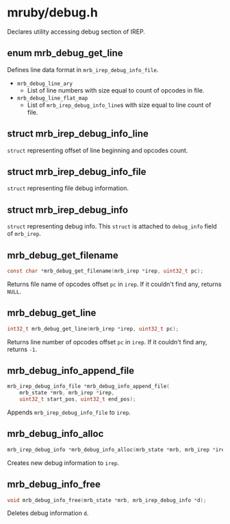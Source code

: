 # mruby/debug.h
Declares utility accessing debug section of IREP.

## enum mrb_debug_get_line
Defines line data format in `mrb_irep_debug_info_file`.
* `mrb_debug_line_ary`
  * List of line numbers with size equal to count of opcodes in file.
* `mrb_debug_line_flat_map`
  * List of `mrb_irep_debug_info_line`s with size equal to line count of file.

## struct mrb_irep_debug_info_line
`struct` representing offset of line beginning and opcodes count.

## struct mrb_irep_debug_info_file
`struct` representing file debug information.

## struct mrb_irep_debug_info
`struct` representing debug info.
This `struct` is attached to `debug_info` field of `mrb_irep`.

## mrb_debug_get_filename
```C
const char *mrb_debug_get_filename(mrb_irep *irep, uint32_t pc);
```
Returns file name of opcodes offset `pc` in `irep`.
If it couldn't find any, returns `NULL`.

## mrb_debug_get_line
```C
int32_t mrb_debug_get_line(mrb_irep *irep, uint32_t pc);
```
Returns line number of opcodes offset `pc` in `irep`.
If it couldn't find any, returns `-1`.

## mrb_debug_info_append_file
```C
mrb_irep_debug_info_file *mrb_debug_info_append_file(
    mrb_state *mrb, mrb_irep *irep,
    uint32_t start_pos, uint32_t end_pos);
```
Appends `mrb_irep_debug_info_file` to `irep`.

## mrb_debug_info_alloc
```C
mrb_irep_debug_info *mrb_debug_info_alloc(mrb_state *mrb, mrb_irep *irep);
```
Creates new debug information to `irep`.

## mrb_debug_info_free
```C
void mrb_debug_info_free(mrb_state *mrb, mrb_irep_debug_info *d);
```
Deletes debug information `d`.
